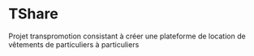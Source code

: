 # TShare
Projet transpromotion consistant à créer une plateforme de location de vêtements de particuliers à particuliers

